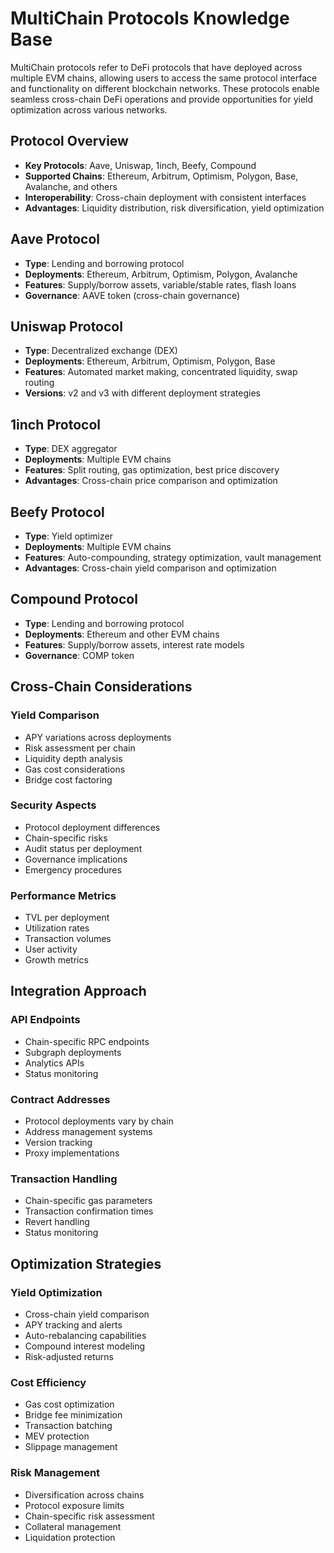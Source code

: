 # MultiChain Protocols Knowledge Base

MultiChain protocols refer to DeFi protocols that have deployed across multiple EVM chains, allowing users to access the same protocol interface and functionality on different blockchain networks. These protocols enable seamless cross-chain DeFi operations and provide opportunities for yield optimization across various networks.

## Protocol Overview

- **Key Protocols**: Aave, Uniswap, 1inch, Beefy, Compound
- **Supported Chains**: Ethereum, Arbitrum, Optimism, Polygon, Base, Avalanche, and others
- **Interoperability**: Cross-chain deployment with consistent interfaces
- **Advantages**: Liquidity distribution, risk diversification, yield optimization

## Aave Protocol

- **Type**: Lending and borrowing protocol
- **Deployments**: Ethereum, Arbitrum, Optimism, Polygon, Avalanche
- **Features**: Supply/borrow assets, variable/stable rates, flash loans
- **Governance**: AAVE token (cross-chain governance)

## Uniswap Protocol

- **Type**: Decentralized exchange (DEX)
- **Deployments**: Ethereum, Arbitrum, Optimism, Polygon, Base
- **Features**: Automated market making, concentrated liquidity, swap routing
- **Versions**: v2 and v3 with different deployment strategies

## 1inch Protocol

- **Type**: DEX aggregator
- **Deployments**: Multiple EVM chains
- **Features**: Split routing, gas optimization, best price discovery
- **Advantages**: Cross-chain price comparison and optimization

## Beefy Protocol

- **Type**: Yield optimizer
- **Deployments**: Multiple EVM chains
- **Features**: Auto-compounding, strategy optimization, vault management
- **Advantages**: Cross-chain yield comparison and optimization

## Compound Protocol

- **Type**: Lending and borrowing protocol
- **Deployments**: Ethereum and other EVM chains
- **Features**: Supply/borrow assets, interest rate models
- **Governance**: COMP token

## Cross-Chain Considerations

### Yield Comparison
- APY variations across deployments
- Risk assessment per chain
- Liquidity depth analysis
- Gas cost considerations
- Bridge cost factoring

### Security Aspects
- Protocol deployment differences
- Chain-specific risks
- Audit status per deployment
- Governance implications
- Emergency procedures

### Performance Metrics
- TVL per deployment
- Utilization rates
- Transaction volumes
- User activity
- Growth metrics

## Integration Approach

### API Endpoints
- Chain-specific RPC endpoints
- Subgraph deployments
- Analytics APIs
- Status monitoring

### Contract Addresses
- Protocol deployments vary by chain
- Address management systems
- Version tracking
- Proxy implementations

### Transaction Handling
- Chain-specific gas parameters
- Transaction confirmation times
- Revert handling
- Status monitoring

## Optimization Strategies

### Yield Optimization
- Cross-chain yield comparison
- APY tracking and alerts
- Auto-rebalancing capabilities
- Compound interest modeling
- Risk-adjusted returns

### Cost Efficiency
- Gas cost optimization
- Bridge fee minimization
- Transaction batching
- MEV protection
- Slippage management

### Risk Management
- Diversification across chains
- Protocol exposure limits
- Chain-specific risk assessment
- Collateral management
- Liquidation protection 